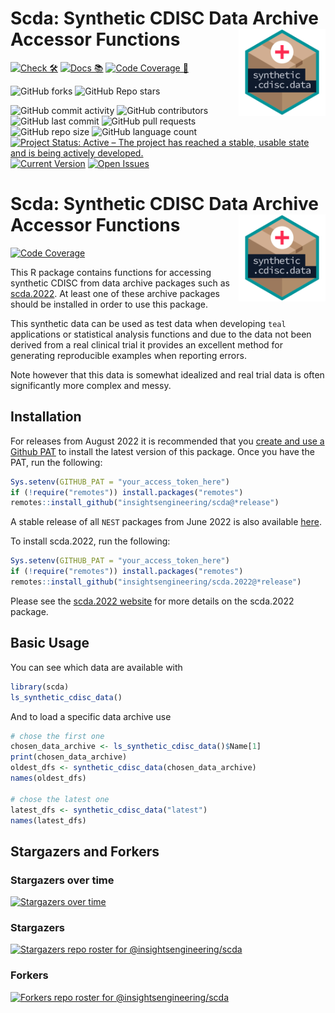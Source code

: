 # Scda: Synthetic CDISC Data Archive Accessor Functions <a href='https://insightsengineering.github.io/scda'><img src="man/figures/logo.png" align="right" height="139" style="max-width: 100%;"/></a>

<!-- start badges -->
[![Check 🛠](https://github.com/insightsengineering//actions/workflows/check.yaml/badge.svg)](https://github.com/insightsengineering//actions/workflows/check.yaml)
[![Docs 📚](https://github.com/insightsengineering//actions/workflows/docs.yaml/badge.svg)](https://insightsengineering.github.io//)
[![Code Coverage 📔](https://raw.githubusercontent.com/insightsengineering//_xml_coverage_reports/data/main/badge.svg)](https://raw.githubusercontent.com/insightsengineering//_xml_coverage_reports/data/main/coverage.xml)

![GitHub forks](https://img.shields.io/github/forks/insightsengineering/?style=social)
![GitHub Repo stars](https://img.shields.io/github/stars/insightsengineering/?style=social)

![GitHub commit activity](https://img.shields.io/github/commit-activity/m/insightsengineering/)
![GitHub contributors](https://img.shields.io/github/contributors/insightsengineering/)
![GitHub last commit](https://img.shields.io/github/last-commit/insightsengineering/)
![GitHub pull requests](https://img.shields.io/github/issues-pr/insightsengineering/)
![GitHub repo size](https://img.shields.io/github/repo-size/insightsengineering/)
![GitHub language count](https://img.shields.io/github/languages/count/insightsengineering/)
[![Project Status: Active – The project has reached a stable, usable state and is being actively developed.](https://www.repostatus.org/badges/latest/active.svg)](https://www.repostatus.org/#active)
[![Current Version](https://img.shields.io/github/r-package/v/insightsengineering//main?color=purple\&label=package%20version)](https://github.com/insightsengineering//tree/main)
[![Open Issues](https://img.shields.io/github/issues-raw/insightsengineering/?color=red\&label=open%20issues)](https://github.com/insightsengineering//issues?q=is%3Aissue+is%3Aopen+sort%3Aupdated-desc)
<!-- end badges -->

# Scda: Synthetic CDISC Data Archive Accessor Functions <a href='https://insightsengineering.github.io/scda'><img src="man/figures/logo.png" align="right" height="139" style="max-width: 100%;"/></a>

<!-- start badges -->
[![Code Coverage](https://raw.githubusercontent.com/insightsengineering/scda/_xml_coverage_reports/data/main/badge.svg)](https://raw.githubusercontent.com/insightsengineering/scda/_xml_coverage_reports/data/main/coverage.xml)
<!-- end badges -->

This R package contains functions for accessing synthetic CDISC from data archive packages such as [scda.2022](https://insightsengineering.github.io/scda.2022).
At least one of these archive packages should be installed in order to use this package.

This synthetic data can be used as test data when developing `teal` applications or statistical analysis functions and due to the data not been derived from a real clinical trial it provides an excellent method for generating reproducible examples when reporting errors.

Note however that this data is somewhat idealized and real trial data is often significantly more complex and messy.

## Installation

For releases from August 2022 it is recommended that you [create and use a Github PAT](https://docs.github.com/en/github/authenticating-to-github/keeping-your-account-and-data-secure/creating-a-personal-access-token) to install the latest version of this package. Once you have the PAT, run the following:

```r
Sys.setenv(GITHUB_PAT = "your_access_token_here")
if (!require("remotes")) install.packages("remotes")
remotes::install_github("insightsengineering/scda@*release")
```

A stable release of all `NEST` packages from June 2022 is also available [here](https://github.com/insightsengineering/depository#readme).

To install scda.2022, run the following:

```r
Sys.setenv(GITHUB_PAT = "your_access_token_here")
if (!require("remotes")) install.packages("remotes")
remotes::install_github("insightsengineering/scda.2022@*release")
```

Please see the [scda.2022 website](https://insightsengineering.github.io/scda.2022/) for more details on the scda.2022 package.

## Basic Usage

You can see which data are available with

```r
library(scda)
ls_synthetic_cdisc_data()
```

And to load a specific data archive use

```r
# chose the first one
chosen_data_archive <- ls_synthetic_cdisc_data()$Name[1]
print(chosen_data_archive)
oldest_dfs <- synthetic_cdisc_data(chosen_data_archive)
names(oldest_dfs)

# chose the latest one
latest_dfs <- synthetic_cdisc_data("latest")
names(latest_dfs)
```

## Stargazers and Forkers

### Stargazers over time

[![Stargazers over time](https://starchart.cc/insightsengineering/scda.svg)](https://starchart.cc/insightsengineering/scda)

### Stargazers

[![Stargazers repo roster for @insightsengineering/scda](https://reporoster.com/stars/insightsengineering/scda)](https://github.com/insightsengineering/scda/stargazers)

### Forkers

[![Forkers repo roster for @insightsengineering/scda](https://reporoster.com/forks/insightsengineering/scda)](https://github.com/insightsengineering/scda/network/members)
